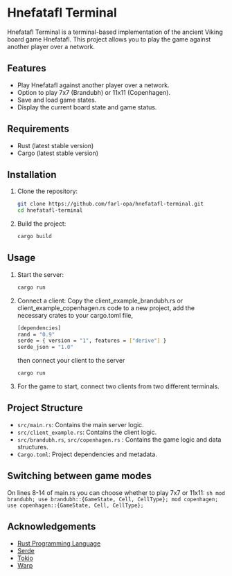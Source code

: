 # Hnefatafl Terminal

Hnefatafl Terminal is a terminal-based implementation of the ancient Viking board game Hnefatafl. This project allows you to play the game against another player over a network.

## Features

- Play Hnefatafl against another player over a network.
- Option to play 7x7 (Brandubh) or 11x11 (Copenhagen).
- Save and load game states.
- Display the current board state and game status.

## Requirements

- Rust (latest stable version)
- Cargo (latest stable version)

## Installation

1. Clone the repository:
    ```sh
    git clone https://github.com/farl-opa/hnefatafl-terminal.git
    cd hnefatafl-terminal
    ```

2. Build the project:
    ```sh
    cargo build
    ```

## Usage

1. Start the server:
    ```sh
    cargo run
    ```

2. Connect a client:
    Copy the client_example_brandubh.rs or client_example_copenhagen.rs code to a new project, add the necessary crates to your cargo.toml file,
    ```sh
    [dependencies]
    rand = "0.9"
    serde = { version = "1", features = ["derive"] }
    serde_json = "1.0"
    ```
    then connect your client to the server 
    ```sh
    cargo run
    ```
3. For the game to start, connect two clients from two different terminals.

## Project Structure

- `src/main.rs`: Contains the main server logic.
- `src/client_example.rs`: Contains the client logic.
- `src/brandubh.rs`, `src/copenhagen.rs` : Contains the game logic and data structures.
- `Cargo.toml`: Project dependencies and metadata.

## Switching between game modes

On lines 8-14 of main.rs you can choose whether to play 7x7 or 11x11:
    ```sh
    mod brandubh;
    use brandubh::{GameState, Cell, CellType};
    mod copenhagen;
    use copenhagen::{GameState, Cell, CellType};
    ```


## Acknowledgements

- [Rust Programming Language](https://www.rust-lang.org/)
- [Serde](https://serde.rs/)
- [Tokio](https://tokio.rs/)
- [Warp](https://github.com/seanmonstar/warp)
